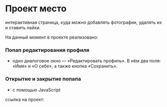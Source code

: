 # Проект место
интерактивная страница, куда можно добавлять фотографии, удалять их и ставить лайки.

На данный момент в проекте реализовано:

### Попап редактирования профиля 
- одно диалоговое окно — «Редактировать профиль». В нём два поля: «Имя» и «О себе», а также кнопка «Сохранить».
### Открытие и закрытие попапа
- с помощью JavaScript

ссылка на проект: